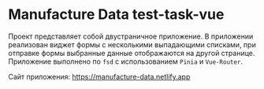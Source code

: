 # Manufacture Data test-task-vue

Проект представляет собой двустраничное приложение. В приложении реализован виджет формы с несколькими выпадающими списками, при отправке формы выбранные данные отображаются на другой странице.
Приложение выполнено по `fsd` c использованием `Pinia` и `Vue-Router`.

Сайт приложения: https://manufacture-data.netlify.app




